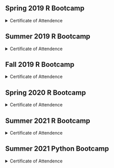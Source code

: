 ## Spring 2019 R Bootcamp
<details>
  <summary>Certificate of Attendence</summary>
  
  1. [Brandyn Miller](https://www.palmetto.clemson.edu/palmetto/certificate_citi/R_201904/brendym.PNG)
  2. [Christine Murphy](https://www.palmetto.clemson.edu/palmetto/certificate_citi/R_201904/ccm.PNG)
  3. [Guanglin Liu](https://www.palmetto.clemson.edu/palmetto/certificate_citi/R_201904/guangll.PNG)
  4. [Huan Chen](https://www.palmetto.clemson.edu/palmetto/certificate_citi/R_201904/huanc.PNG)
  5. [Jonathan Heywood](https://www.palmetto.clemson.edu/palmetto/certificate_citi/R_201904/jheywoo.PNG)
  6. [Lisa Sembach](https://www.palmetto.clemson.edu/palmetto/certificate_citi/R_201904/lsembac.PNG)
  7. [Amir Nasrollah Zadeh](https://www.palmetto.clemson.edu/palmetto/certificate_citi/R_201904/snasrol.PNG)
  8. [Yuqing Hang](https://www.palmetto.clemson.edu/palmetto/certificate_citi/R_201904/yhang.PNG)
  
  
</details>

<p> </p>

## Summer 2019 R Bootcamp
<details>
  <summary>Certificate of Attendence</summary>
  
  1. [Bikal Shakya](https://www.palmetto.clemson.edu/palmetto/certificate_citi/R_201907/bshakya.PNG)
  2. [Rohan Gupta](https://www.palmetto.clemson.edu/palmetto/certificate_citi/R_201907/gupta7.PNG)
  3. [Joseph Ligato](https://www.palmetto.clemson.edu/palmetto/certificate_citi/R_201907/jligato.PNG)
  4. [Maher Al-Ghalayini](https://www.palmetto.clemson.edu/palmetto/certificate_citi/R_201907/malghal.PNG)
  5. [Matthew Myers](https://www.palmetto.clemson.edu/palmetto/certificate_citi/R_201907/mmyers6.PNG)
  6. [Thomas Delvaus](https://www.palmetto.clemson.edu/palmetto/certificate_citi/R_201907/tdelvau.PNG)
  7. [Tiantian Yang](https://www.palmetto.clemson.edu/palmetto/certificate_citi/R_201907/tiantiy.PNG)
  8. [Vatsa Shah](https://www.palmetto.clemson.edu/palmetto/certificate_citi/R_201907/vasa.PNG)
  9. [Zhen Liu](https://www.palmetto.clemson.edu/palmetto/certificate_citi/R_201907/zliu2.PNG)
  
</details>

<p> </p>

## Fall 2019 R Bootcamp
<details>
  <summary>Certificate of Attendence</summary>
  
  1. [Anurata Hridi](https://www.palmetto.clemson.edu/palmetto/certificate_citi/R_201911/ahridi.PNG)
  2. [Bipin Sharma](https://www.palmetto.clemson.edu/palmetto/certificate_citi/R_201911/bipins.PNG)
  3. [George Lockhart](https://www.palmetto.clemson.edu/palmetto/certificate_citi/R_201911/blockha.PNG)
  4. [Dac Nguyen](https://www.palmetto.clemson.edu/palmetto/certificate_citi/R_201911/dacn.PNG)
  5. [David Krag](https://www.palmetto.clemson.edu/palmetto/certificate_citi/R_201911/dkarig.PNG)
  6. [Guncha Babajanova](https://www.palmetto.clemson.edu/palmetto/certificate_citi/R_201911/gbabaja.PNG)
  7. [Qiao Guangshun](https://www.palmetto.clemson.edu/palmetto/certificate_citi/R_201911/gqiao.PNG)
  8. [Pamela Michael](https://www.palmetto.clemson.edu/palmetto/certificate_citi/R_201911/pemicha.PNG)
    
</details>

<p> </p>

## Spring 2020 R Bootcamp
<details>
  <summary>Certificate of Attendence</summary>
  
  1. [Annamaria Wolf](https://www.palmetto.clemson.edu/palmetto/certificate_citi/R_202002/avw.PNG)
  2. [Guo Li](https://www.palmetto.clemson.edu/palmetto/certificate_citi/R_202002/gli2.PNG)
  3. [Hafeera Shabbir](https://www.palmetto.clemson.edu/palmetto/certificate_citi/R_202002/hshabbi.PNG)
  4. [John Absher](https://www.palmetto.clemson.edu/palmetto/certificate_citi/R_202002/jabhser.PNG)
  5. [Joshua Saliutama](https://www.palmetto.clemson.edu/palmetto/certificate_citi/R_202002/jsaliut.PNG)
  6. [Matthew Browning](https://www.palmetto.clemson.edu/palmetto/certificate_citi/R_202002/mhb.PNG)
  7. [Ricardo Garcia](https://www.palmetto.clemson.edu/palmetto/certificate_citi/R_202002/rgarci4.PNG)
      
</details>

<p> </p>

## Summer 2021 R Bootcamp
<details>
  <summary>Certificate of Attendence</summary>
  
  1. [Alex Raymon McDaniel](https://www.palmetto.clemson.edu/palmetto/certificate_citi/R_202107/armcdan.PNG)
  2. [Bohua Wu](https://www.palmetto.clemson.edu/palmetto/certificate_citi/R_202107/bohua.PNG)
  3. [Meena Rajagopal](https://www.palmetto.clemson.edu/palmetto/certificate_citi/R_202107/changar.PNG)
  4. [Daniela Almeida](https://www.palmetto.clemson.edu/palmetto/certificate_citi/R_202107/dmalmei.PNG)
  5. [Gwendolyn Paige Watson](https://www.palmetto.clemson.edu/palmetto/certificate_citi/R_202107/gwendow.PNG)
  6. [Mahesh Koirala](https://www.palmetto.clemson.edu/palmetto/certificate_citi/R_202107/mkoiral.PNG)
  7. [Phoebe Xoxakos](https://www.palmetto.clemson.edu/palmetto/certificate_citi/R_202107/pxoxako.PNG)
  
  8. [Ryan Joseph Gagnon](https://www.palmetto.clemson.edu/palmetto/certificate_citi/R_202107/rjgagno.PNG)
  9. [Rong Wang](https://www.palmetto.clemson.edu/palmetto/certificate_citi/R_202107/rwang6.PNG)
  10. [Yu-Chen Pan](https://www.palmetto.clemson.edu/palmetto/certificate_citi/R_202107/yp.PNG)
  11. [Bryan Riordan](https://www.palmetto.clemson.edu/palmetto/certificate_citi/R_202107/briorda.PNG)
  12. [Hruday Charan Reddy Santimalla](https://www.palmetto.clemson.edu/palmetto/certificate_citi/R_202107/hsantim.PNG)
  
      
</details>

<p> </p>


## Summer 2021 Python Bootcamp
<details>
  <summary>Certificate of Attendence</summary>
  
  1. [Brandon William](https://www.palmetto.clemson.edu/palmetto/certificate_citi/citi-python7-certificate_2021_summer/bew3.JPG)
  2. [Bohua Wu](https://www.palmetto.clemson.edu/palmetto/certificate_citi/citi-python7-certificate_2021_summer/bohua.JPG)
  3. [Bulent Koc](https://www.palmetto.clemson.edu/palmetto/certificate_citi/citi-python7-certificate_2021_summer/bulent.JPG)
  4. [Fahad Ul Hassan](https://www.palmetto.clemson.edu/palmetto/certificate_citi/citi-python7-certificate_2021_summer/fhassan.JPG)
  5. [Varun Gopal](https://www.palmetto.clemson.edu/palmetto/certificate_citi/citi-python7-certificate_2021_summer/gopal.JPG)
  6. [Ibrahim O Yilmazlar](https://www.palmetto.clemson.edu/palmetto/certificate_citi/citi-python7-certificate_2021_summer/iyilmaz.JPG)
  7. [Abishek Khanal](https://www.palmetto.clemson.edu/palmetto/certificate_citi/citi-python7-certificate_2021_summer/khanal.JPG)
  8. [Maria E. Adonay](https://www.palmetto.clemson.edu/palmetto/certificate_citi/citi-python7-certificate_2021_summer/madonay.JPG)
  9. [Mahesh Koirala](https://www.palmetto.clemson.edu/palmetto/certificate_citi/citi-python7-certificate_2021_summer/mkoiral.JPG)
  10. [Pawanjit Kaur Sandhu](https://www.palmetto.clemson.edu/palmetto/certificate_citi/citi-python7-certificate_2021_summer/psandhu.JPG)
  11. [Ryan Joseph Gagnon](https://www.palmetto.clemson.edu/palmetto/certificate_citi/citi-python7-certificate_2021_summer/rjgagno.JPG)
  12. [Rumi Shrestha](https://www.palmetto.clemson.edu/palmetto/certificate_citi/citi-python7-certificate_2021_summer/rshrest.JPG)
  
  13. [Sudeep Hedge](https://www.palmetto.clemson.edu/palmetto/certificate_citi/citi-python7-certificate_2021_summer/sudeepth.JPG)
  14. [Stephen Vicchio](https://www.palmetto.clemson.edu/palmetto/certificate_citi/citi-python7-certificate_2021_summer/svicchi.JPG)
  15. [Tyler O'Brien](https://www.palmetto.clemson.edu/palmetto/certificate_citi/citi-python7-certificate_2021_summer/tcobrie.JPG)
  16. [John Ryan Westermacher-Schneider](https://www.palmetto.clemson.edu/palmetto/certificate_citi/citi-python7-certificate_2021_summer/wester5.JPG)
  17. [Weiwei Zhan](https://www.palmetto.clemson.edu/palmetto/certificate_citi/citi-python7-certificate_2021_summer/wzhan.JPG)
  18. [Yue Wang](https://www.palmetto.clemson.edu/palmetto/certificate_citi/citi-python7-certificate_2021_summer/yue6.JPG)
  
</details>
<p> </p>

